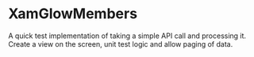 # XamGlowMembers
A quick test implementation of taking a simple API call and processing it. Create a view on the screen, unit test logic and allow paging of data.
